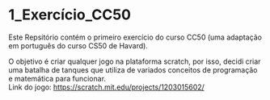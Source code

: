 # 1_Exercício_CC50

Este Repsitório contém o primeiro exercício do curso CC50 (uma adaptação em português do curso CS50 de Havard).

O objetivo é criar qualquer jogo na plataforma scratch, por isso, decidi criar uma batalha de tanques que utiliza de variados conceitos de programação e matemática para funcionar.<br>
Link do jogo: https://scratch.mit.edu/projects/1203015602/
